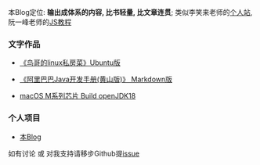 
 本Blog定位:
 **输出成体系的内容, 比书轻量, 比文章连贯**; 类似李笑来老师的[个人站](https://lixiaolai.com/), 阮一峰老师的[JS教程](https://wangdoc.com/javascript/)
 

### 文字作品

- [《鸟哥的linux私房菜》Ubuntu版](/linux/bird-linux)

- [《阿里巴巴Java开发手册(黄山版)》 Markdown版](/alibaba-java-guide/guide)

- [macOS M系列芯片 Build openJDK18](/java/java)

### 个人项目

- [本Blog](https://github.com/lijileiGood/lijileiGood.github.io)







如有讨论 或 对我支持请移步Github提[issue](https://github.com/lijileiGood/lijileiGood.github.io/issues)